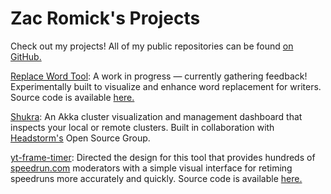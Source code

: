 # Zac Romick's Projects

Check out my projects! All of my public repositories can be found [on GitHub.](https://github.com/zromick)

[Replace Word Tool](https://zromick.github.io/Replace-Word-Tool): A work in progress — currently gathering feedback! Experimentally built to visualize and enhance word replacement for writers. Source code is available [here.](https://github.com/zromick/Replace-Word-Tool/tree/main)

[Shukra](https://github.com/Headstorm/shukra): An Akka cluster visualization and management dashboard that inspects your local or remote clusters. Built in collaboration with [Headstorm's](https://www.headstorm.com) Open Source Group.

[yt-frame-timer](https://slashinfty.github.io/yt-frame-timer/): Directed the design for this tool that provides hundreds of [speedrun.com](https://www.speedrun.com) moderators with a simple visual interface for retiming speedruns more accurately and quickly. Source code is available [here.](https://github.com/slashinfty/yt-frame-timer)
